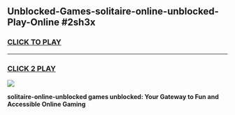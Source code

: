 
## Unblocked-Games-solitaire-online-unblocked-Play-Online #2sh3x
<h3>
<a href="https://news.freeplayer.one?title=solitaire-online-unblocked&ref=3">CLICK TO PLAY</a></h3>
<hr>

<h3>
<a href="https://news.freeplayer.one?title=solitaire-online-unblocked&ref=3">CLICK 2 PLAY</a>
  
</h3>

<a href="https://news.freeplayer.one?title=solitaire-online-unblocked&ref=3"><img src="https://clearcache.store/games.png"></a>


**solitaire-online-unblocked games unblocked: Your Gateway to Fun and Accessible Online Gaming**
